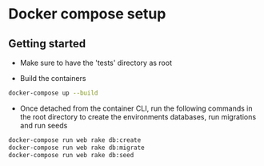 # Docker compose setup

## Getting started

- Make sure to have the 'tests' directory as root

- Build the containers

```bash
docker-compose up --build
```

- Once detached from the container CLI, run the following commands in the root directory to create the environments databases, run migrations and run seeds

```bash
docker-compose run web rake db:create
docker-compose run web rake db:migrate
docker-compose run web rake db:seed
```

